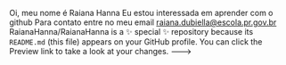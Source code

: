 Oi, meu nome é  Raiana Hanna
Eu estou  interessada  em  aprender com o  github
Para contato entre  no  meu email  raiana.dubiella@escola.pr.gov.br
RaianaHanna/RaianaHanna is a ✨ special ✨ repository because its `README.md` (this file) appears on your GitHub profile.
You can click the Preview link to take a look at your changes.
--->
